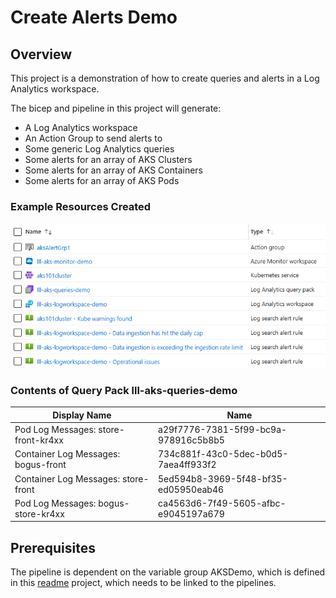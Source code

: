 # Create Alerts Demo

## Overview

This project is a demonstration of how to create queries and alerts in a Log Analytics workspace.

The bicep and pipeline in this project will generate:

- A Log Analytics workspace
- An Action Group to send alerts to
- Some generic Log Analytics queries
- Some alerts for an array of AKS Clusters
- Some alerts for an array of AKS Containers
- Some alerts for an array of AKS Pods

### Example Resources Created

![Example](./docs/SampleResources.png)

### Contents of Query Pack lll-aks-queries-demo

Display Name                        | Name
----------------------------------- | ------------------------------------
Pod Log Messages: store-front-kr4xx | a29f7776-7381-5f99-bc9a-978916c5b8b5
Container Log Messages: bogus-front | 734c881f-43c0-5dec-b0d5-7aea4ff933f2
Container Log Messages: store-front | 5ed594b8-3969-5f48-bf35-ed05950eab46
Pod Log Messages: bogus-store-kr4xx | ca4563d6-7f49-5605-afbc-e9045197a679

## Prerequisites

The pipeline is dependent on the variable group AKSDemo, which is defined in this [readme](.azdo/readme.md) project, which needs to be linked to the pipelines.
